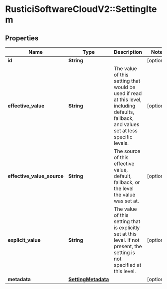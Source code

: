 # RusticiSoftwareCloudV2::SettingItem

## Properties
Name | Type | Description | Notes
------------ | ------------- | ------------- | -------------
**id** | **String** |  | [optional] 
**effective_value** | **String** | The value of this setting that would be used if read at this level, including defaults, fallback, and values set at less specific levels. | [optional] 
**effective_value_source** | **String** | The source of this effective value, default, fallback, or the level the value was set at. | [optional] 
**explicit_value** | **String** | The value of this setting that is explicitly set at this level. If not present, the setting is not specified at this level. | [optional] 
**metadata** | [**SettingMetadata**](SettingMetadata.md) |  | [optional] 


